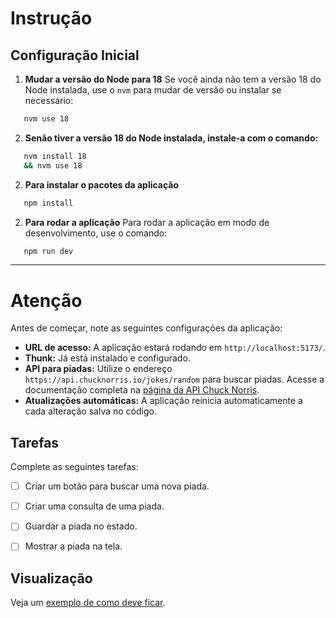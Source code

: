 # Instrução

## Configuração Inicial

1. **Mudar a versão do Node para 18**
   Se você ainda não tem a versão 18 do Node instalada, use o `nvm` para mudar de versão ou instalar se necessário:
```bash
   nvm use 18
```

2. **Senão tiver a versão 18 do Node instalada, instale-a com o comando:**
```bash
   nvm install 18
   && nvm use 18
```

2. **Para instalar o pacotes da aplicação**
```bash
   npm install
```

2. **Para rodar a aplicação**
   Para rodar a aplicação em modo de desenvolvimento, use o comando:
```bash
   npm run dev
```

---

# Atenção

Antes de começar, note as seguintes configurações da aplicação:

- **URL de acesso:** A aplicação estará rodando em `http://localhost:5173/`.
- **Thunk:** Já está instalado e configurado.
- **API para piadas:** Utilize o endereço `https://api.chucknorris.io/jokes/random` para buscar piadas. Acesse a documentação completa na [página da API Chuck Norris](https://api.chucknorris.io/).
- **Atualizações automáticas:** A aplicação reinicia automaticamente a cada alteração salva no código.

## Tarefas

Complete as seguintes tarefas:
- [ ] Criar um botão para buscar uma nova piada.
- [ ] Criar uma consulta de uma piada.
- [ ] Guardar a piada no estado.
- [ ] Mostrar a piada na tela.


## Visualização

Veja um [exemplo de como deve ficar](./task/joke.png).
